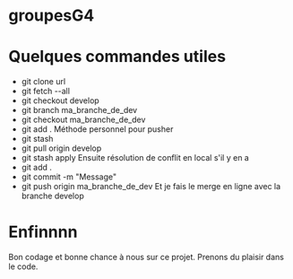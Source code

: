 # groupesG4

 # Quelques commandes utiles
 - git clone url
 - git fetch --all
 - git checkout develop
 - git branch ma_branche_de_dev
 - git checkout ma_branche_de_dev
 - git add .
 Méthode personnel pour pusher
 - git stash
 - git pull origin develop
 - git stash apply
 Ensuite résolution de conflit en local s'il y en a
 - git add .
 - git commit -m "Message"
 - git push origin ma_branche_de_dev
 Et je fais le merge en ligne avec la branche develop

 # Enfinnnn

 Bon codage et bonne chance à nous sur ce projet. Prenons du plaisir dans le code.

